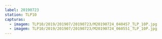 ```yaml
---
label: 20190723
station: TLP10
capturas:
  - imagem: TLP10/2019/201907/20190723/M20190724_040457_TLP_10P.jpg
  - imagem: TLP10/2019/201907/20190723/M20190724_060551_TLP_10P.jpg
---
```

